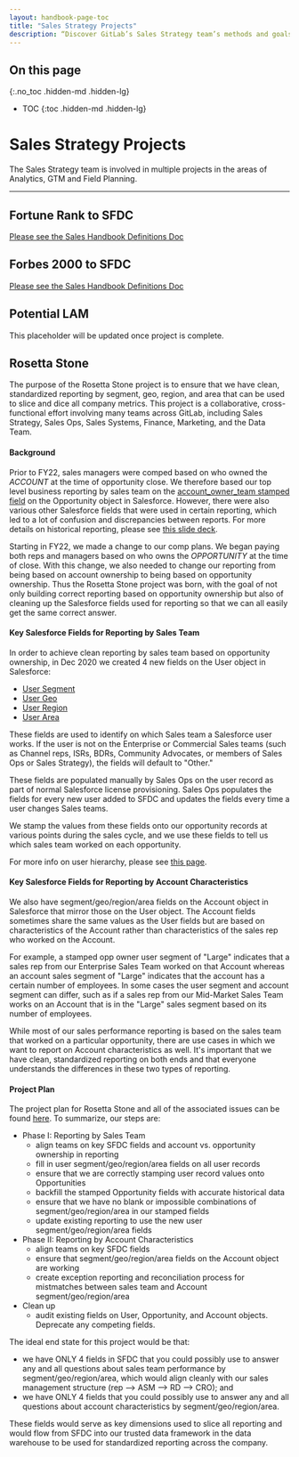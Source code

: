 ```yaml
---
layout: handbook-page-toc
title: "Sales Strategy Projects"
description: “Discover GitLab’s Sales Strategy team’s methods and goals”
---
```


## On this page
{:.no_toc .hidden-md .hidden-lg}

- TOC
{:toc .hidden-md .hidden-lg}

# Sales Strategy Projects

The Sales Strategy team is involved in multiple projects in the areas of Analytics, GTM and Field Planning.

---
## Fortune Rank to SFDC

[Please see the Sales Handbook Definitions Doc](https://docs.google.com/document/d/1UaKPTQePAU1RxtGSVb-BujdKiPVoepevrRh8q5bvbBg/edit#bookmark=id.vkhb6a9ugrkh)


## Forbes 2000 to SFDC

[Please see the Sales Handbook Definitions Doc](https://docs.google.com/document/d/1UaKPTQePAU1RxtGSVb-BujdKiPVoepevrRh8q5bvbBg/edit#bookmark=id.hlidqemi1m03)


## Potential LAM

This placeholder will be updated once project is complete.


## Rosetta Stone

The purpose of the Rosetta Stone project is to ensure that we have clean, standardized reporting by segment, geo, region, and area that can be used to slice and dice all company metrics. This project is a collaborative, cross-functional effort involving many teams across GitLab, including Sales Strategy, Sales Ops, Sales Systems, Finance, Marketing, and the Data Team.

#### Background

Prior to FY22, sales managers were comped based on who owned the _ACCOUNT_ at the time of opportunity close. We therefore based our top level business reporting by sales team on the [account_owner_team stamped field](https://gitlab.my.salesforce.com/00N6100000ICas4?setupid=OpportunityFields) on the Opportunity object in Salesforce. However, there were also various other Salesforce fields that were used in certain reporting, which led to a lot of confusion and discrepancies between reports. For more details on historical reporting, please see [this slide deck](https://docs.google.com/presentation/d/1c3vu8K5U2q8hZKlTB3vkFCl1cimOn0KRMH-RLinjLc0/edit#slide=id.gb7e12c6784_0_40).

Starting in FY22, we made a change to our comp plans. We began paying both reps and managers based on who owns the _OPPORTUNITY_ at the time of close. With this change, we also needed to change our reporting from being based on account ownership to being based on opportunity ownership. Thus the Rosetta Stone project was born, with the goal of not only building correct reporting based on opportunity ownership but also of cleaning up the Salesforce fields used for reporting so that we can all easily get the same correct answer.

#### Key Salesforce Fields for Reporting by Sales Team

In order to achieve clean reporting by sales team based on opportunity ownership, in Dec 2020 we created 4 new fields on the User object in Salesforce:
   * [User Segment](https://gitlab.my.salesforce.com/00N6100000ICbBT?setupid=UserFields)
   * [User Geo](https://gitlab.my.salesforce.com/00N4M00000IbHo5?setupid=UserFields)
   * [User Region](https://gitlab.my.salesforce.com/00N4M00000IbHo6?setupid=UserFields)
   * [User Area](https://gitlab.my.salesforce.com/00N4M00000IbHo4?setupid=UserFields)

These fields are used to identify on which Sales team a Salesforce user works. If the user is not on the Enterprise or Commercial Sales teams (such as Channel reps, ISRs, BDRs, Community Advocates, or members of Sales Ops or Sales Strategy), the fields will default to "Other."

These fields are populated manually by Sales Ops on the user record as part of normal Salesforce license provisioning. Sales Ops populates the fields for every new user added to SFDC and updates the fields every time a user changes Sales teams.

We stamp the values from these fields onto our opportunity records at various points during the sales cycle, and we use these fields to tell us which sales team worked on each opportunity.

For more info on user hierarchy, please see [this page](https://about.gitlab.com/handbook/sales/sales-term-glossary/#user-hierarchy).

#### Key Salesforce Fields for Reporting by Account Characteristics

We also have segment/geo/region/area fields on the Account object in Salesforce that mirror those on the User object. The Account fields sometimes share the same values as the User fields but are based on characteristics of the Account rather than characteristics of the sales rep who worked on the Account.

For example, a stamped opp owner user segment of "Large" indicates that a sales rep from our Enterprise Sales Team worked on that Account whereas an account sales segment of "Large" indicates that the account has a certain number of employees. In some cases the user segment and account segment can differ, such as if a sales rep from our Mid-Market Sales Team works on an Account that is in the "Large" sales segment based on its number of employees.

While most of our sales performance reporting is based on the sales team that worked on a particular opportunity, there are use cases in which we want to report on Account characteristics as well. It's important that we have clean, standardized reporting on both ends and that everyone understands the differences in these two types of reporting.

#### Project Plan

The project plan for Rosetta Stone and all of the associated issues can be found [here](https://gitlab.com/gitlab-com/sales-team/field-operations/analytics/-/issues/242#note_495712375). To summarize, our steps are:
 * Phase I: Reporting by Sales Team 
   * align teams on key SFDC fields and account vs. opportunity ownership in reporting
   * fill in user segment/geo/region/area fields on all user records
   * ensure that we are correctly stamping user record values onto Opportunities
   * backfill the stamped Opportunity fields with accurate historical data
   * ensure that we have no blank or impossible combinations of segment/geo/region/area in our stamped fields
   * update existing reporting to use the new user segment/geo/region/area fields
 * Phase II: Reporting by Account Characteristics
   * align teams on key SFDC fields
   * ensure that segment/geo/region/area fields on the Account object are working
   * create exception reporting and reconciliation process for mistmatches between sales team and Account segment/geo/region/area
 * Clean up
   * audit existing fields on User, Opportunity, and Account objects. Deprecate any competing fields. 
   
The ideal end state for this project would be that:
   * we have ONLY 4 fields in SFDC that you could possibly use to answer any and all questions about sales team performance by segment/geo/region/area, which would align cleanly with our sales management structure (rep --> ASM --> RD --> CRO); and 
   * we have ONLY 4 fields that you could possibly use to answer any and all questions about account characteristics by segment/geo/region/area. 
   
These fields would serve as key dimensions used to slice all reporting and would flow from SFDC into our trusted data framework in the data warehouse to be used for standardized reporting across the company.
